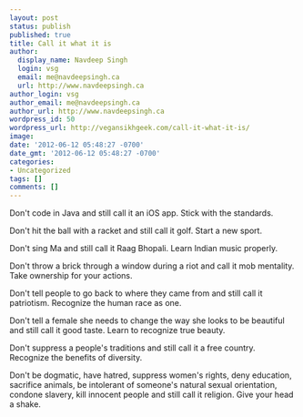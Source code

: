 ```yaml
---
layout: post
status: publish
published: true
title: Call it what it is
author:
  display_name: Navdeep Singh
  login: vsg
  email: me@navdeepsingh.ca
  url: http://www.navdeepsingh.ca
author_login: vsg
author_email: me@navdeepsingh.ca
author_url: http://www.navdeepsingh.ca
wordpress_id: 50
wordpress_url: http://vegansikhgeek.com/call-it-what-it-is/
image: 
date: '2012-06-12 05:48:27 -0700'
date_gmt: '2012-06-12 05:48:27 -0700'
categories:
- Uncategorized
tags: []
comments: []
---
```

<p>Don't code in Java and still call it an iOS app. Stick with the standards.</p>
<p>Don't hit the ball with a racket and still call it golf. Start a new sport.</p>
<p>Don't sing Ma and still call it Raag Bhopali. Learn Indian music properly.</p>
<p>Don't throw a brick through a window during a riot and call it mob mentality. Take ownership for your actions.</p>
<p>Don't tell people to go back to where they came from and still call it patriotism. Recognize the human race as one.</p>
<p>Don't tell a female she needs to change the way she looks to be beautiful and still call it good taste. Learn to recognize true beauty.</p>
<p>Don't suppress a people's traditions and still call it a free country. Recognize the benefits of diversity.</p>
<p>Don't be dogmatic, have hatred, suppress women's rights, deny education, sacrifice animals, be intolerant of someone's natural sexual orientation, condone slavery, kill innocent people and still call it religion. Give your head a shake.</p>
